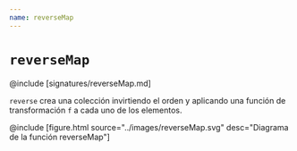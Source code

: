 ```yaml
---
name: reverseMap
---
```


# `reverseMap`

@include [signatures/reverseMap.md]

`reverse` crea una colección invirtiendo el orden y aplicando una función de transformación `f` a cada uno de los elementos.

@include [figure.html source="../images/reverseMap.svg" desc="Diagrama de la función reverseMap"]
